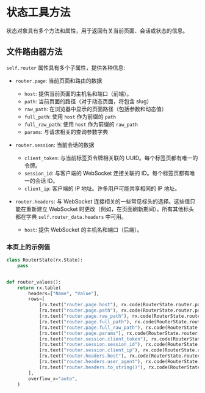 # 状态工具方法

状态对象具有多个方法和属性，用于返回有关当前页面、会话或状态的信息。

## 文件路由器方法

`self.router` 属性具有多个子属性，提供各种信息:

* `router.page`: 当前页面和路由的数据
  * `host`: 提供当前页面的主机名和端口（前端）。
  * `path`: 当前页面的路径（对于动态页面，将包含 slug）
  * `raw_path`: 在浏览器中显示的页面路径（包括参数和动态值）
  * `full_path`: 使用 `host` 作为前缀的 `path`
  * `full_raw_path`: 使用 `host` 作为前缀的 `raw_path`
  * `params`: 与请求相关的查询参数字典

* `router.session`: 当前会话的数据
  * `client_token`: 与当前标签页令牌相关联的 UUID。每个标签页都有唯一的令牌。
  * `session_id`: 与客户端的 WebSocket 连接关联的 ID。每个标签页都有唯一的会话 ID。
  * `client_ip`: 客户端的 IP 地址。许多用户可能共享相同的 IP 地址。

* `router.headers`: 与 WebSocket 连接相关的一些常见标头的选择。这些值只能在重新建立 WebSocket 时更改（例如，在页面刷新期间）。所有其他标头都在字典 `self.router_data.headers` 中可用。
  * `host`: 提供 WebSocket 的主机名和端口（后端）。

### 本页上的示例值

```python demo exec
class RouterState(rx.State):
    pass


def router_values():
    return rx.table(
        headers=["Name", "Value"],
        rows=[
            [rx.text("router.page.host"), rx.code(RouterState.router.page.host)],
            [rx.text("router.page.path"), rx.code(RouterState.router.page.path)],
            [rx.text("router.page.raw_path"), rx.code(RouterState.router.page.raw_path)],
            [rx.text("router.page.full_path"), rx.code(RouterState.router.page.full_path)],
            [rx.text("router.page.full_raw_path"), rx.code(RouterState.router.page.full_raw_path)],
            [rx.text("router.page.params"), rx.code(RouterState.router.page.params.to_string())],
            [rx.text("router.session.client_token"), rx.code(RouterState.router.session.client_token)],
            [rx.text("router.session.session_id"), rx.code(RouterState.router.session.session_id)],
            [rx.text("router.session.client_ip"), rx.code(RouterState.router.session.client_ip)],
            [rx.text("router.headers.host"), rx.code(RouterState.router.headers.host)],
            [rx.text("router.headers.user_agent"), rx.code(RouterState.router.headers.user_agent)],
            [rx.text("router.headers.to_string()"), rx.code(RouterState.router.headers.to_string())],
        ],
        overflow_x="auto",
    )
```

